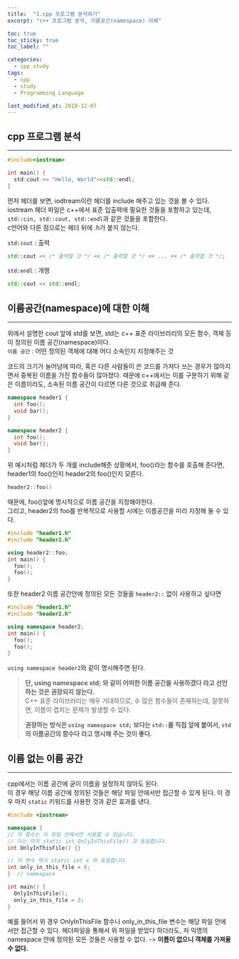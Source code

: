 ```yaml
---
title:  "1.cpp 프로그램 분석하기"
excerpt: "c++ 프로그램 분석, 이름공간(namespace) 이해"

toc: true
toc_sticky: true
toc_label: ""

categories:
  - cpp_study
tags:
  - cpp
  - study
  - Programming Language

last_modified_at: 2019-12-07  
---
```


## cpp 프로그램 분석

- - -

```cpp
#include<iostream>

int main() {
  std:cout << "Hello, World"<<std::endl;
}
```  

먼저 헤더를 보면, iodtream이란 헤더를 include 해주고 있는 것을 볼 수 있다.  
iostream 헤더 파일은 c++에서 표준 입출력에 필요한 것들을 포함하고 있는데,  
`std::cin, std::cout, std::endl`과 같은 것들을 포함한다.  
c언어와 다른 점으로는 헤더 뒤에 .h가 붙지 않는다.  

`std:cout` : 출력  

```cpp
std::cout << /* 출력할 것 */ << /* 출력할 것 */ << ... << /* 출력할 것 */;
```

`std:endl` : 개행  

```cpp  
std::cout << std::endl;
```

## 이름공간(namespace)에 대한 이해

- - -  

위에서 설명한 cout 앞에 std를 보면, std는 c++ 표준 라이브러리의 모든 함수, 객체 등이 정의된 이름 공간(namespace)이다.  
`이름 공간` : 어떤 정의된 객체에 대해 어디 소속인지 지정해주는 것  

코드의 크기가 늘어남에 따라, 혹은 다른 사람들이 쓴 코드를 가져다 쓰는 경우가 많아지면서 중복된 이름을 가진 함수들이 많아졌다. 때문에 c++에서는 이를 구분하기 위해 같은 이름이라도, 소속된 이름 공간이 다르면 다른 것으로 취급해 준다.

```cpp
namespace header1 {
  int foo();
  void bar();
}
```  

```cpp
namespace header2 {
  int foo();
  void bar();
}
```

위 예시처럼 헤더가 두 개를 include해준 상황에서, foo()라는 함수를 호출해 준다면, header1의 foo()인지 header2의 foo()인지 모른다.  

```cpp
header2::foo()
```  

때문에, foo()앞에 명시적으로 이름 공간을 지정해야한다.  
그리고, header2의 foo를 반복적으로 사용할 시에는 이름공간을 미리 지정해 둘 수 있다.  

```cpp
#include "header1.h"
#include "header2.h"

using header2::foo;
int main() {
  foo();
  foo();
}
```

또한 header2 이름 공간안에 정의된 모든 것들을 `header2::` 없이 사용하고 싶다면

```cpp
#include "header1.h"
#include "header2.h"

using namespace header2;
int main() {
  foo();
  foo();
}
```

`using namespace header2`와 같이 명시해주면 된다.  
> **단, using namespace std; 와 같이 어떠한 이름 공간을 사용하겠다 라고 선언하는 것은 권장되지 않는다.**  
> C++ 표준 라이브러리는 매우 거대하므로, 수 많은 함수들이 존재하는데, 잘못하면, 이름이 겹치는 문제가 발생할 수 있다.  
>  
> **권장하는 방식은 `using namespace std;` 보다는 `std::`를 직접 앞에 붙여서, `std`의 이름공간의 함수다 라고 명시해 주는 것이 좋다.**  

## 이름 없는 이름 공간

- - -

cpp에서는 이름 공간에 굳이 이름을 설정하지 않아도 된다.  
이 경우 해당 이름 공간에 정의된 것들은 해당 파일 안에서만 접근할 수 있게 된다. 이 경우 마치 `static` 키워드를 사용한 것과 같은 효과를 낸다.

```cpp
#include <iostream>

namespace {
// 이 함수는 이 파일 안에서만 사용할 수 있습니다.
// 이는 마치 static int OnlyInThisFile() 과 동일합니다.
int OnlyInThisFile() {}

// 이 변수 역시 static int x 와 동일합니다.
int only_in_this_file = 0;
}  // namespace

int main() {
  OnlyInThisFile();
  only_in_this_file = 3;
}
```

예를 들어서 위 경우 OnlyInThisFile 함수나 only_in_this_file 변수는 해당 파일 안에서만 접근할 수 있다. 헤더파일을 통해서 위 파일을 받았다 하더라도, 저 익명의 namespace 안에 정의된 모든 것들은 사용할 수 없다. -> **이름이 없으니 객체를 가져올수 없다.**
